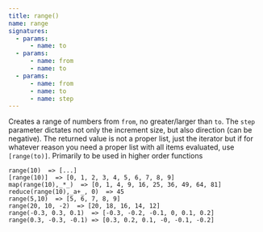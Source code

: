 ```yaml
---
title: range()
name: range
signatures:
  - params:
      - name: to
  - params:
      - name: from
      - name: to
  - params:
      - name: from
      - name: to
      - name: step
---
```


Creates a range of numbers from `from`, no greater/larger than `to`. The `step`
parameter dictates not only the increment size, but also direction (can be
negative). The returned value is not a proper list, just the iterator but if for
whatever reason you need a proper list with all items evaluated, use
`[range(to)]`. Primarily to be used in higher order functions

```scarpet
range(10)  => [...]
[range(10)]  => [0, 1, 2, 3, 4, 5, 6, 7, 8, 9]
map(range(10),_*_)  => [0, 1, 4, 9, 16, 25, 36, 49, 64, 81]
reduce(range(10),_a+_, 0)  => 45
range(5,10)  => [5, 6, 7, 8, 9]
range(20, 10, -2)  => [20, 18, 16, 14, 12]
range(-0.3, 0.3, 0.1)  => [-0.3, -0.2, -0.1, 0, 0.1, 0.2]
range(0.3, -0.3, -0.1) => [0.3, 0.2, 0.1, -0, -0.1, -0.2]
```
